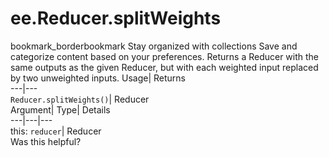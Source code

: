  
#  ee.Reducer.splitWeights 
bookmark_borderbookmark Stay organized with collections  Save and categorize content based on your preferences.
Returns a Reducer with the same outputs as the given Reducer, but with each weighted input replaced by two unweighted inputs. 
Usage| Returns  
---|---  
`Reducer.splitWeights()`| Reducer  
Argument| Type| Details  
---|---|---  
this: `reducer`| Reducer  
Was this helpful?
